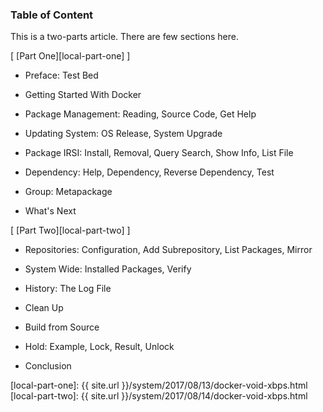 ### Table of Content

This is a two-parts article.
There are few sections here.

[ [Part One][local-part-one] ]

*	Preface: Test Bed

*	Getting Started With Docker

*	Package Management: Reading, Source Code, Get Help

*	Updating System: OS Release, System Upgrade

*	Package IRSI: Install, Removal, Query Search, Show Info, List File

*	Dependency: Help, Dependency, Reverse Dependency, Test

*	Group: Metapackage

*	What's Next

[ [Part Two][local-part-two] ]

*	Repositories: Configuration, Add Subrepository, List Packages, Mirror

*	System Wide: Installed Packages, Verify

*	History: The Log File

*	Clean Up

*	Build from Source

*	Hold: Example, Lock, Result, Unlock

*	Conclusion

[//]: <> ( -- -- -- links below -- -- -- )

[local-part-one]: {{ site.url }}/system/2017/08/13/docker-void-xbps.html
[local-part-two]: {{ site.url }}/system/2017/08/14/docker-void-xbps.html
